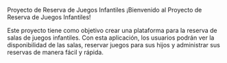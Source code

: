 Proyecto de Reserva de Juegos Infantiles
¡Bienvenido al Proyecto de Reserva de Juegos Infantiles!

Este proyecto tiene como objetivo crear una plataforma para la reserva de salas de juegos infantiles.
Con esta aplicación, los usuarios podrán ver la disponibilidad de las salas, reservar juegos para sus hijos y administrar sus reservas de manera fácil y rápida.
